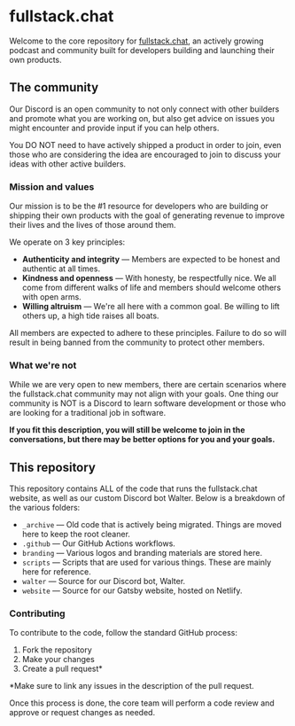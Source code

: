 # fullstack.chat

Welcome to the core repository for [fullstack.chat](https://fullstack.chat), an actively growing podcast and community built for developers building and launching their own products.

## The community

Our Discord is an open community to not only connect with other builders and promote what you are working on, but also get advice on issues you might encounter and provide input if you can help others.

You DO NOT need to have actively shipped a product in order to join, even those who are considering the idea are encouraged to join to discuss your ideas with other active builders.

### Mission and values

Our mission is to be the #1 resource for developers who are building or shipping their own products with the goal of generating revenue to improve their lives and the lives of those around them.

We operate on 3 key principles:

- **Authenticity and integrity** &mdash; Members are expected to be honest and authentic at all times.
- **Kindness and openness** &mdash; With honesty, be respectfully nice. We all come from different walks of life and members should welcome others with open arms.
- **Willing altruism** &mdash; We're all here with a common goal. Be willing to lift others up, a high tide raises all boats.

All members are expected to adhere to these principles. Failure to do so will result in being banned from the community to protect other members.

### What we're not

While we are very open to new members, there are certain scenarios where the fullstack.chat community may not align with your goals. One thing our community is NOT is a Discord to learn software development or those who are looking for a traditional job in software.

**If you fit this description, you will still be welcome to join in the conversations, but there may be better options for you and your goals.**

## This repository

This repository contains ALL of the code that runs the fullstack.chat website, as well as our custom Discord bot Walter. Below is a breakdown of the various folders:

- `_archive` &mdash; Old code that is actively being migrated. Things are moved here to keep the root cleaner.
- `.github` &mdash; Our GitHub Actions workflows.
- `branding` &mdash; Various logos and branding materials are stored here.
- `scripts` &mdash; Scripts that are used for various things. These are mainly here for reference.
- `walter` &mdash; Source for our Discord bot, Walter.
- `website` &mdash; Source for our Gatsby website, hosted on Netlify.


### Contributing

To contribute to the code, follow the standard GitHub process:

1. Fork the repository
2. Make your changes
3. Create a pull request*

*Make sure to link any issues in the description of the pull request.

Once this process is done, the core team will perform a code review and approve or request changes as needed.